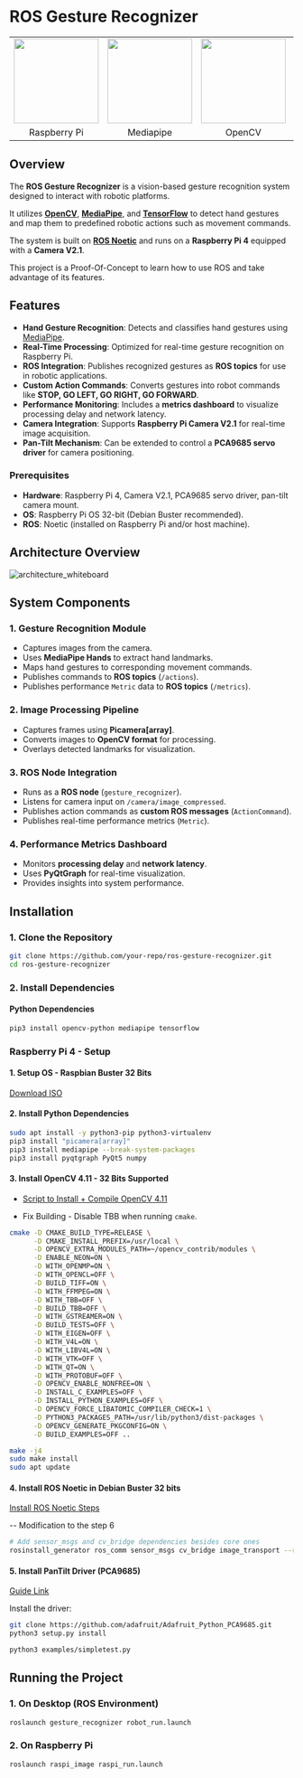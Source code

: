 # ROS Gesture Recognizer
<table>
  <tr>
    <td><img src="https://github.com/user-attachments/assets/2514fd23-ae21-45ad-9dd6-7258457526db" width="150"></td>
    <td><img src="https://github.com/user-attachments/assets/aa0cfd1a-4ef1-4718-b75f-624cbcd05766" width="150"></td>
    <td><img src="https://github.com/user-attachments/assets/7eaf8c0c-f8be-42c1-85bd-49bc09279640" width="150"></td>
    <td><img src="https://github.com/user-attachments/assets/71bff446-5cf0-4c38-b733-067348f047fe" width="150"></td>
  </tr>
  <tr>
    <td align="center">Raspberry Pi</td>
    <td align="center">Mediapipe</td>
    <td align="center">OpenCV</td>
    <td align="center">ROS Noetic</td>
  </tr>
</table>

## Overview
The **ROS Gesture Recognizer** is a vision-based gesture recognition system designed to interact with robotic platforms. 

It utilizes **[OpenCV](https://opencv.org/)**, **[MediaPipe](https://ai.google.dev/edge/mediapipe/solutions/guide)**, and **[TensorFlow](https://www.tensorflow.org/?hl=es)** to detect hand gestures and map them to predefined robotic actions such as movement commands.

The system is built on **[ROS Noetic](https://wiki.ros.org/noetic)** and runs on a **Raspberry Pi 4** equipped with a **Camera V2.1**.

This project is a Proof-Of-Concept to learn how to use ROS and take advantage of its features.

## Features
- **Hand Gesture Recognition**: Detects and classifies hand gestures using [MediaPipe](https://github.com/google-ai-edge/mediapipe).
- **Real-Time Processing**: Optimized for real-time gesture recognition on Raspberry Pi.
- **ROS Integration**: Publishes recognized gestures as **ROS topics** for use in robotic applications.
- **Custom Action Commands**: Converts gestures into robot commands like **STOP, GO LEFT, GO RIGHT, GO FORWARD**.
- **Performance Monitoring**: Includes a **metrics dashboard** to visualize processing delay and network latency.
- **Camera Integration**: Supports **Raspberry Pi Camera V2.1** for real-time image acquisition.
- **Pan-Tilt Mechanism**: Can be extended to control a **PCA9685 servo driver** for camera positioning.

### Prerequisites
- **Hardware**: Raspberry Pi 4, Camera V2.1, PCA9685 servo driver, pan-tilt camera mount.
- **OS**: Raspberry Pi OS 32-bit (Debian Buster recommended).
- **ROS**: Noetic (installed on Raspberry Pi and/or host machine).

## Architecture Overview

![architecture_whiteboard](https://github.com/user-attachments/assets/adfc2a45-0de6-4418-9665-3bfdcf887654)



## System Components
### 1. Gesture Recognition Module
- Captures images from the camera.
- Uses **MediaPipe Hands** to extract hand landmarks.
- Maps hand gestures to corresponding movement commands.
- Publishes commands to **ROS topics** (`/actions`).
- Publishes performance `Metric` data to **ROS topics** (`/metrics`).

### 2. Image Processing Pipeline
- Captures frames using **Picamera[array]**.
- Converts images to **OpenCV format** for processing.
- Overlays detected landmarks for visualization.

### 3. ROS Node Integration
- Runs as a **ROS node** (`gesture_recognizer`).
- Listens for camera input on `/camera/image_compressed`.
- Publishes action commands as **custom ROS messages** (`ActionCommand`).
- Publishes real-time performance metrics (`Metric`).

### 4. Performance Metrics Dashboard
- Monitors **processing delay** and **network latency**.
- Uses **PyQtGraph** for real-time visualization.
- Provides insights into system performance.


## Installation
### 1. Clone the Repository
```bash
git clone https://github.com/your-repo/ros-gesture-recognizer.git
cd ros-gesture-recognizer
```

### 2. Install Dependencies
#### Python Dependencies
```bash
pip3 install opencv-python mediapipe tensorflow
```

### Raspberry Pi 4 - Setup

#### 1. Setup OS - Raspbian Buster 32 Bits
[Download ISO](https://downloads.raspberrypi.org/raspios_armhf/images/raspios_armhf-2021-05-28/2021-05-07-raspios-buster-armhf.zip)


#### 2. Install Python Dependencies
```bash
sudo apt install -y python3-pip python3-virtualenv  
pip3 install "picamera[array]"
pip3 install mediapipe --break-system-packages
pip3 install pyqtgraph PyQt5 numpy
```

#### 3. Install OpenCV 4.11 - 32 Bits Supported
- [Script to Install + Compile OpenCV 4.11](https://github.com/Qengineering/Install-OpenCV-Raspberry-Pi-32-bits/blob/main/OpenCV-4-11-0.sh/)

- Fix Building - Disable TBB when running `cmake`.

```bash
cmake -D CMAKE_BUILD_TYPE=RELEASE \
      -D CMAKE_INSTALL_PREFIX=/usr/local \
      -D OPENCV_EXTRA_MODULES_PATH=~/opencv_contrib/modules \
      -D ENABLE_NEON=ON \
      -D WITH_OPENMP=ON \
      -D WITH_OPENCL=OFF \
      -D BUILD_TIFF=ON \
      -D WITH_FFMPEG=ON \
      -D WITH_TBB=OFF \
      -D BUILD_TBB=OFF \
      -D WITH_GSTREAMER=ON \
      -D BUILD_TESTS=OFF \
      -D WITH_EIGEN=OFF \
      -D WITH_V4L=ON \
      -D WITH_LIBV4L=ON \
      -D WITH_VTK=OFF \
      -D WITH_QT=ON \
      -D WITH_PROTOBUF=OFF \
      -D OPENCV_ENABLE_NONFREE=ON \
      -D INSTALL_C_EXAMPLES=OFF \
      -D INSTALL_PYTHON_EXAMPLES=OFF \
      -D OPENCV_FORCE_LIBATOMIC_COMPILER_CHECK=1 \
      -D PYTHON3_PACKAGES_PATH=/usr/lib/python3/dist-packages \
      -D OPENCV_GENERATE_PKGCONFIG=ON \
      -D BUILD_EXAMPLES=OFF ..

make -j4
sudo make install
sudo apt update
```

#### 4. Install ROS Noetic in Debian Buster 32 bits
[Install ROS Noetic Steps](https://varhowto.com/install-ros-noetic-raspberry-pi-4/)

-- Modification to the step 6
```bash
# Add sensor_msgs and cv_bridge dependencies besides core ones
rosinstall_generator ros_comm sensor_msgs cv_bridge image_transport --rosdistro noetic --deps --wet-only --tar > noetic-ros_comm-wet.rosinstall
```

#### 5. Install PanTilt Driver (PCA9685)

[Guide Link](https://blog.garybricks.com/control-16-servos-with-raspberry-pi-pca9685-driver)

Install the driver:
```bash
git clone https://github.com/adafruit/Adafruit_Python_PCA9685.git
python3 setup.py install

python3 examples/simpletest.py
```

## Running the Project
### 1. On Desktop (ROS Environment)
```bash
roslaunch gesture_recognizer robot_run.launch
```

### 2. On Raspberry Pi
```bash
roslaunch raspi_image raspi_run.launch
```
